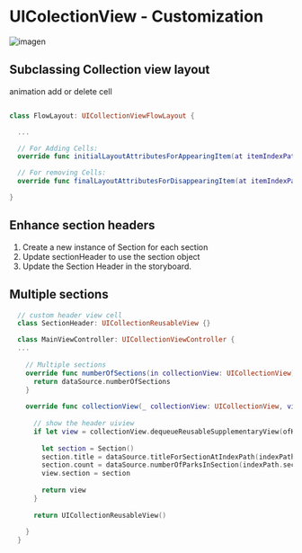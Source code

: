 # UIColectionView - Customization

![imagen](../master/Sketch/ScreenFlow.gif)

## Subclassing Collection view layout
animation add or delete cell  

```swift

class FlowLayout: UICollectionViewFlowLayout {

  ...

  // For Adding Cells:
  override func initialLayoutAttributesForAppearingItem(at itemIndexPath: IndexPath) -> UICollectionViewLayoutAttributes? {}

  // For removing Cells:
  override func finalLayoutAttributesForDisappearingItem(at itemIndexPath: IndexPath) -> UICollectionViewLayoutAttributes? {}

}
```

## Enhance section headers
1. Create a new instance of Section for each section  
2. Update sectionHeader to use the section object  
3. Update the Section Header in the storyboard.  


## Multiple sections

```swift
  // custom header view cell
  class SectionHeader: UICollectionReusableView {}

  class MainViewController: UICollectionViewController {
  ...
  
    // Multiple sections
    override func numberOfSections(in collectionView: UICollectionView) -> Int {
      return dataSource.numberOfSections
    }
    
    override func collectionView(_ collectionView: UICollectionView, viewForSupplementaryElementOfKind kind: String, at indexPath: IndexPath) -> UICollectionReusableView {
      
      // show the header uiview
      if let view = collectionView.dequeueReusableSupplementaryView(ofKind: kind, withReuseIdentifier: "SectionHeader", for: indexPath) as? SectionHeader{
        
        let section = Section()
        section.title = dataSource.titleForSectionAtIndexPath(indexPath)
        section.count = dataSource.numberOfParksInSection(indexPath.section)
        view.section = section
        
        return view
      }
      
      return UICollectionReusableView()
      
    }
  }

```
